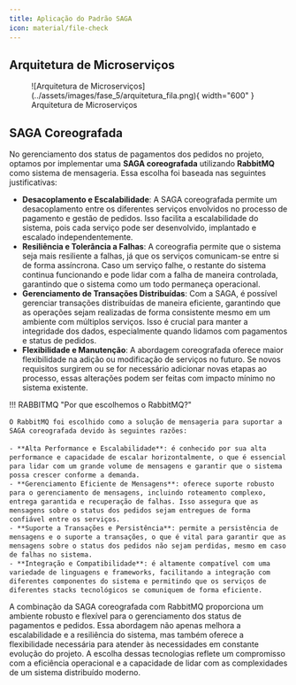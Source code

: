 ```yaml
---
title: Aplicação do Padrão SAGA
icon: material/file-check
---
```


## Arquitetura de Microserviços

<figure markdown>
  ![Arquitetura de Microserviços](../assets/images/fase_5/arquitetura_fila.png){ width="600" }
  <figcaption>Arquitetura de Microserviços</figcaption>
</figure>

## SAGA Coreografada

No gerenciamento dos status de pagamentos dos pedidos no projeto, optamos por implementar uma **SAGA coreografada** utilizando **RabbitMQ** como sistema de mensageria. Essa escolha foi baseada nas seguintes justificativas:

- **Desacoplamento e Escalabilidade**: A SAGA coreografada permite um desacoplamento entre os diferentes serviços envolvidos no processo de pagamento e gestão de pedidos. Isso facilita a escalabilidade do sistema, pois cada serviço pode ser desenvolvido, implantado e escalado independentemente.
- **Resiliência e Tolerância a Falhas**: A coreografia permite que o sistema seja mais resiliente a falhas, já que os serviços comunicam-se entre si de forma assíncrona. Caso um serviço falhe, o restante do sistema continua funcionando e pode lidar com a falha de maneira controlada, garantindo que o sistema como um todo permaneça operacional.
- **Gerenciamento de Transações Distribuídas**: Com a SAGA, é possível gerenciar transações distribuídas de maneira eficiente, garantindo que as operações sejam realizadas de forma consistente mesmo em um ambiente com múltiplos serviços. Isso é crucial para manter a integridade dos dados, especialmente quando lidamos com pagamentos e status de pedidos.
- **Flexibilidade e Manutenção**: A abordagem coreografada oferece maior flexibilidade na adição ou modificação de serviços no futuro. Se novos requisitos surgirem ou se for necessário adicionar novas etapas ao processo, essas alterações podem ser feitas com impacto mínimo no sistema existente.

!!! RABBITMQ "Por que escolhemos o RabbitMQ?"

    O RabbitMQ foi escolhido como a solução de mensageria para suportar a SAGA coreografada devido às seguintes razões:

    - **Alta Performance e Escalabilidade**: é conhecido por sua alta performance e capacidade de escalar horizontalmente, o que é essencial para lidar com um grande volume de mensagens e garantir que o sistema possa crescer conforme a demanda.
    - **Gerenciamento Eficiente de Mensagens**: oferece suporte robusto para o gerenciamento de mensagens, incluindo roteamento complexo, entrega garantida e recuperação de falhas. Isso assegura que as mensagens sobre o status dos pedidos sejam entregues de forma confiável entre os serviços.
    - **Suporte a Transações e Persistência**: permite a persistência de mensagens e o suporte a transações, o que é vital para garantir que as mensagens sobre o status dos pedidos não sejam perdidas, mesmo em caso de falhas no sistema.
    - **Integração e Compatibilidade**: é altamente compatível com uma variedade de linguagens e frameworks, facilitando a integração com diferentes componentes do sistema e permitindo que os serviços de diferentes stacks tecnológicos se comuniquem de forma eficiente.

A combinação da SAGA coreografada com RabbitMQ proporciona um ambiente robusto e flexível para o gerenciamento dos status de pagamentos e pedidos. Essa abordagem não apenas melhora a escalabilidade e a resiliência do sistema, mas também oferece a flexibilidade necessária para atender às necessidades em constante evolução do projeto. A escolha dessas tecnologias reflete um compromisso com a eficiência operacional e a capacidade de lidar com as complexidades de um sistema distribuído moderno.